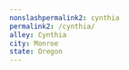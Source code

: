 ```yaml
---
﻿nonslashpermalink2: cynthia
permalink2: /cynthia/
alley: Cynthia
city: Monroe
state: Oregon
---
```

